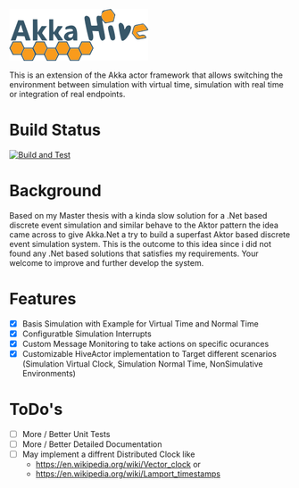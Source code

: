 ![image](docs/images/Akka.Hive.png)

This is an extension of the Akka actor framework that allows switching the environment between simulation with virtual time, simulation with real time or integration of real endpoints.

# Build Status
[![Build and Test](https://github.com/Krockema/Akka.Hive/actions/workflows/test.yml/badge.svg)](https://github.com/Krockema/Akka.Hive/actions/workflows/test.yml)

# Background
Based on my Master thesis with a kinda slow solution for a .Net based discrete event simulation and similar behave to the Aktor pattern the idea came across to give Akka.Net a try to build a superfast Aktor based discrete event simulation system. This is the outcome to this idea since i did not found any .Net based solutions that satisfies my requirements. Your welcome to improve and further develop the system. 

# Features
- [x] Basis Simulation with Example for Virtual Time and Normal Time 
- [x] Configuratble Simulation Interrupts
- [x] Custom Message Monitoring to take actions on specific ocurances
- [x] Customizable HiveActor implementation to Target different scenarios (Simulation Virtual Clock, Simulation Normal Time, NonSimulative Environments)

# ToDo's
- [ ] More / Better Unit Tests
- [ ] More / Better Detailed Documentation
- [ ] May implement a diffrent Distributed Clock like
  * https://en.wikipedia.org/wiki/Vector_clock or 
  * https://en.wikipedia.org/wiki/Lamport_timestamps
